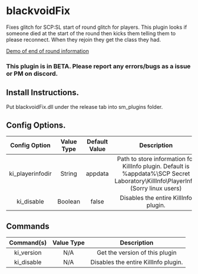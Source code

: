 # blackvoidFix
Fixes glitch for SCP:SL start of round glitch for players.
This plugin looks if someone died at the start of the round then kicks them telling them to please reconnect.
When they rejoin they get the class they had.

[Demo of end of round information](https://gfycat.com/defensivetangiblebelugawhale)
### This plugin is in BETA. Please report any errors/bugs as a issue or PM on discord.

## Install Instructions.
Put blackvoidFix.dll under the release tab into sm_plugins folder.


## Config Options.
| Config Option              | Value Type      | Default Value | Description |
|   :---:                    |     :---:       |    :---:      |    :---:    |
| ki_playerinfodir           | String          | appdata       | Path to store information for KillInfo plugin. Default is %appdata%\SCP Secret Laboratory\KillInfo\PlayerInfo. (Sorry linux users) |
| ki_disable                 | Boolean         | false         | Disables the entire KillInfo plugin. |


## Commands

| Command(s)                 | Value Type      | Description                              |
|   :---:                    |     :---:       |    :---:                                 |
| ki_version                 | N/A             | Get the version of this plugin           |
| ki_disable                 | N/A             | Disables the entire KillInfo plugin.    |